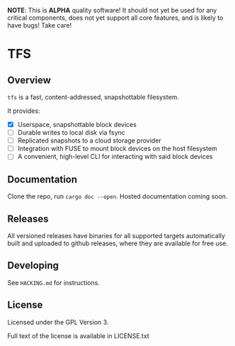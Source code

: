 **NOTE**: This is **ALPHA** quality software! It should not yet be used for any
critical components, does not yet support all core features, and is likely
to have bugs! Take care!

# TFS

## Overview

`tfs` is a fast, content-addressed, snapshottable filesystem.

It provides:
  - [x] Userspace, snapshottable block devices
  - [ ] Durable writes to local disk via fsync
  - [ ] Replicated snapshots to a cloud storage provider
  - [ ] Integration with FUSE to mount block devices on the host filesystem
  - [ ] A convenient, high-level CLI for interacting with said block devices

## Documentation

Clone the repo, run `cargo doc --open`. Hosted documentation coming soon.

## Releases

All versioned releases have binaries for all supported targets automatically
built and uploaded to github releases, where they are available for free use.

## Developing

See `HACKING.md` for instructions.

## License

Licensed under the GPL Version 3.

Full text of the license is available in LICENSE.txt

